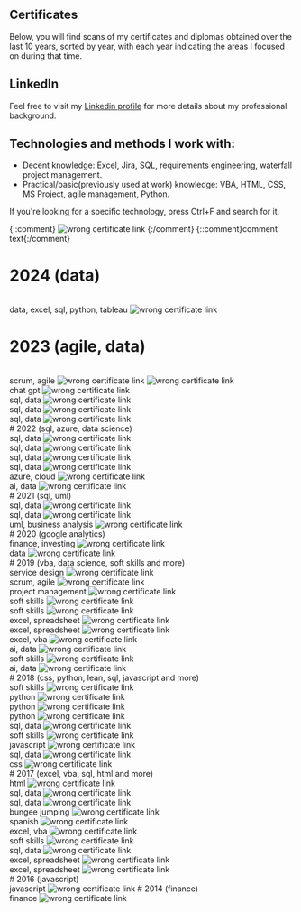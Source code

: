 ## Certificates
Below, you will find scans of my certificates and diplomas obtained over the last 10 years, sorted by year, with each year indicating the areas I focused on during that time.

## LinkedIn
Feel free to visit my [Linkedin profile](https://www.linkedin.com/in/damian-bednarczyk/) for more details about my professional background.

## Technologies and methods I work with:
- Decent knowledge: Excel, Jira, SQL, requirements engineering, waterfall project management.
- Practical/basic(previously used at work) knowledge: VBA, HTML, CSS, MS Project, agile  management, Python.

If you're looking for a specific technology, press Ctrl+F and search for it.

[comment]: <> (<img src="https://raw.githubusercontent.com/DamianBednarczyk/qualification_portfolio/main/certs_pngs/xxx.png" alt="wrong certificate link">)
<!-- <img src="https://raw.githubusercontent.com/DamianBednarczyk/qualification_portfolio/main/certs_pngs/xxx.png" alt="wrong certificate link"> -->
{::comment}
<img src="https://raw.githubusercontent.com/DamianBednarczyk/qualification_portfolio/main/certs_pngs/xxx.png" alt="wrong certificate link">
{:/comment}
{::comment}comment text{:/comment}

# 2024 (data)
<br>
data, excel, sql, python, tableau
<img src="https://raw.githubusercontent.com/DamianBednarczyk/qualification_portfolio/main/certs_pngs/2024_03_certificate_data_analyst_coders_lab.png" alt="wrong certificate link">
<br>

# 2023 (agile, data)
<br>
scrum, agile
<img src="https://raw.githubusercontent.com/DamianBednarczyk/qualification_portfolio/main/certs_pngs/2023_05_certificate_scrum_master_akademia.png" alt="wrong certificate link">
<img src="https://raw.githubusercontent.com/DamianBednarczyk/qualification_portfolio/main/certs_pngs/2023_05_certificate_scrum_master_akademia_feedback.png" alt="wrong certificate link">
<br>
chat gpt
<img src="https://raw.githubusercontent.com/DamianBednarczyk/qualification_portfolio/main/certs_pngs/2023_04_certificate_intro_chatgpt_datacamp.png" alt="wrong certificate link">
<br>
sql, data
<img src="https://raw.githubusercontent.com/DamianBednarczyk/qualification_portfolio/main/certs_pngs/2023_02_certificate_sql_functions_manipulating_datacamp.png" alt="wrong certificate link">
<br>
sql, data
<img src="https://raw.githubusercontent.com/DamianBednarczyk/qualification_portfolio/main/certs_pngs/2023_02_certificate_skill_track_sql_fund_datacamp.png" alt="wrong certificate link">
<br>
sql, data
<img src="https://raw.githubusercontent.com/DamianBednarczyk/qualification_portfolio/main/certs_pngs/certificate_202301_postgresql_window_functions_datacamp.png" alt="wrong certificate link">
<br>
# 2022 (sql, azure, data science)

<br>
sql, data
<img src="https://raw.githubusercontent.com/DamianBednarczyk/qualification_portfolio/main/certs_pngs/certificate_202212_joining_data_sql_datacamp.png" alt="wrong certificate link">
<br>
sql, data
<img src="https://raw.githubusercontent.com/DamianBednarczyk/qualification_portfolio/main/certs_pngs/certificate_202212_intermediate_sql_datacamp.png" alt="wrong certificate link">
<br>
sql, data
<img src="https://raw.githubusercontent.com/DamianBednarczyk/qualification_portfolio/main/certs_pngs/certificate_202212_data_manipulation_sql_datacamp.png" alt="wrong certificate link">
<br>
sql, data
<img src="https://raw.githubusercontent.com/DamianBednarczyk/qualification_portfolio/main/certs_pngs/certificate_202210_introduction_sql_datacamp.png" alt="wrong certificate link">
<br>
azure, cloud
<img src="https://raw.githubusercontent.com/DamianBednarczyk/qualification_portfolio/main/certs_pngs/certificate_202210_database_engineer_azure_cloud_sages.png" alt="wrong certificate link">
<br>
ai, data
<img src="https://raw.githubusercontent.com/DamianBednarczyk/qualification_portfolio/main/certs_pngs/certificate_202205_understanding_data_science_datacamp.png" alt="wrong certificate link">
<br>
# 2021 (sql, uml)

<br>
sql, data
<img src="https://raw.githubusercontent.com/DamianBednarczyk/qualification_portfolio/main/certs_pngs/certificate_202105_intro_sql_server_datacamp.png" alt="wrong certificate link">
<br>
sql, data
<img src="https://raw.githubusercontent.com/DamianBednarczyk/qualification_portfolio/main/certs_pngs/certificate_202104_relational_sql_datacamp.png" alt="wrong certificate link">
<br>
uml, business analysis
<img src="https://raw.githubusercontent.com/DamianBednarczyk/qualification_portfolio/main/certs_pngs/certificate_202103_usecase_uml_beginner_wolski.png" alt="wrong certificate link">
<br>
# 2020 (google analytics)
<br>
finance, investing
<img src="https://raw.githubusercontent.com/DamianBednarczyk/qualification_portfolio/main/certs_pngs/certificate_202012_akademia_inwestowania.png" alt="wrong certificate link">
<br>
data
<img src="https://raw.githubusercontent.com/DamianBednarczyk/qualification_portfolio/main/certs_pngs/certificate_202001_google_analytics_beginner.png" alt="wrong certificate link">
<br>
# 2019 (vba, data science, soft skills and more)
<br>
service design
<img src="https://raw.githubusercontent.com/DamianBednarczyk/qualification_portfolio/main/certs_pngs/certificate_201911_service_design_gamma.png" alt="wrong certificate link">
<br>
scrum, agile
<img src="https://raw.githubusercontent.com/DamianBednarczyk/qualification_portfolio/main/certs_pngs/certificate_201911_agile_cooperation_gamma.png" alt="wrong certificate link">
<br>
project management
<img src="https://raw.githubusercontent.com/DamianBednarczyk/qualification_portfolio/main/certs_pngs/certificate_201910_pm_in_a_nutshell_absolvent_ubs.png" alt="wrong certificate link">
<br>
soft skills
<img src="https://raw.githubusercontent.com/DamianBednarczyk/qualification_portfolio/main/certs_pngs/certificate_201910_mindfullness.png" alt="wrong certificate link">
<br>
soft skills
<img src="https://raw.githubusercontent.com/DamianBednarczyk/qualification_portfolio/main/certs_pngs/certificate_201909_prosty_jezyk_ppp.png" alt="wrong certificate link">
<br>
excel, spreadsheet
<img src="https://raw.githubusercontent.com/DamianBednarczyk/qualification_portfolio/main/certs_pngs/certificate_201908_excel_kaizen_inauka.png" alt="wrong certificate link">
<br>
excel, spreadsheet
<img src="https://raw.githubusercontent.com/DamianBednarczyk/qualification_portfolio/main/certs_pngs/certificate_201906_excel_sredniozaawansowany_itbt.png" alt="wrong certificate link">
<br>
excel, vba
<img src="https://raw.githubusercontent.com/DamianBednarczyk/qualification_portfolio/main/certs_pngs/certificate_201905_vba_altkom.png" alt="wrong certificate link">
<br>
ai, data
<img src="https://raw.githubusercontent.com/DamianBednarczyk/qualification_portfolio/main/certs_pngs/certificate_201905_ml_ai_dataworkshop.png" alt="wrong certificate link">
<br>
soft skills
<img src="https://raw.githubusercontent.com/DamianBednarczyk/qualification_portfolio/main/certs_pngs/certificate_201904_facylitacja_aib_.png" alt="wrong certificate link">
<br>
ai, data
<img src="https://raw.githubusercontent.com/DamianBednarczyk/qualification_portfolio/main/certs_pngs/certificate_201902_ml_ai_dataworkshop.png" alt="wrong certificate link">
<br>
# 2018 (css, python, lean, sql, javascript and more)
<br>
soft skills
<img src="https://raw.githubusercontent.com/DamianBednarczyk/qualification_portfolio/main/certs_pngs/certificate_201811_sila_nawykow_aib.png" alt="wrong certificate link">
<br>
python
<img src="https://raw.githubusercontent.com/DamianBednarczyk/qualification_portfolio/main/certs_pngs/certificate_201809_python3_tutorial_sololearn_1073-5266426.png" alt="wrong certificate link">
<br>
python
<img src="https://raw.githubusercontent.com/DamianBednarczyk/qualification_portfolio/main/certs_pngs/certificate_201809_intro_python_datacamp.png" alt="wrong certificate link">
<br>
python
<img src="https://raw.githubusercontent.com/DamianBednarczyk/qualification_portfolio/main/certs_pngs/certificate_201809_intermediate_python_datacamp.png" alt="wrong certificate link">
<br>
sql, data
<img src="https://raw.githubusercontent.com/DamianBednarczyk/qualification_portfolio/main/certs_pngs/certificate_201806_ms_sql_altkom.png" alt="wrong certificate link">
<br>
soft skills
<img src="https://raw.githubusercontent.com/DamianBednarczyk/qualification_portfolio/main/certs_pngs/certificate_201806_lean_aib.png" alt="wrong certificate link">
<br>
javascript
<img src="https://raw.githubusercontent.com/DamianBednarczyk/qualification_portfolio/main/certs_pngs/certificate_201805_javascript_sololearn_1024-5266426.png" alt="wrong certificate link">
<br>
sql, data
<img src="https://raw.githubusercontent.com/DamianBednarczyk/qualification_portfolio/main/certs_pngs/certificate_201804_joiningpostre_sql_datacamp.png" alt="wrong certificate link">
<br>
css
<img src="https://raw.githubusercontent.com/DamianBednarczyk/qualification_portfolio/main/certs_pngs/certificate_201804_css_fundamental_sololearn_1023-5266426.png" alt="wrong certificate link">
<br>
# 2017 (excel, vba, sql, html and more)
<br>
html
<img src="https://raw.githubusercontent.com/DamianBednarczyk/qualification_portfolio/main/certs_pngs/certificate_201711_html_fundamental_sololearn_1014-5266426.png" alt="wrong certificate link">
<br>
sql, data
<img src="https://raw.githubusercontent.com/DamianBednarczyk/qualification_portfolio/main/certs_pngs/certificate_201708_intro_sql_datacamp.png" alt="wrong certificate link">
<br>
sql, data
<img src="https://raw.githubusercontent.com/DamianBednarczyk/qualification_portfolio/main/certs_pngs/certificate_201707_sql_fundamental_sololearn_1060-5266426.png" alt="wrong certificate link">
<br>
bungee jumping
<img src="https://raw.githubusercontent.com/DamianBednarczyk/qualification_portfolio/main/certs_pngs/certificate_201706_bungee.png" alt="wrong certificate link">
<br>
spanish
<img src="https://raw.githubusercontent.com/DamianBednarczyk/qualification_portfolio/main/certs_pngs/certificate_201706_spanish.png" alt="wrong certificate link">
<br>
excel, vba
<img src="https://raw.githubusercontent.com/DamianBednarczyk/qualification_portfolio/main/certs_pngs/certificate_201705_vba_comarch.png" alt="wrong certificate link">
<br>
soft skills
<img src="https://raw.githubusercontent.com/DamianBednarczyk/qualification_portfolio/main/certs_pngs/certificate_201705_time_mgmt_aib.png" alt="wrong certificate link">
<br>
sql, data
<img src="https://raw.githubusercontent.com/DamianBednarczyk/qualification_portfolio/main/certs_pngs/certificate_201705_sql_comarch.png" alt="wrong certificate link">
<br>
excel, spreadsheet
<img src="https://raw.githubusercontent.com/DamianBednarczyk/qualification_portfolio/main/certs_pngs/certificate_201705_excel_iexcel_pl_591.png" alt="wrong certificate link">
<br>
excel, spreadsheet
<img src="https://raw.githubusercontent.com/DamianBednarczyk/qualification_portfolio/main/certs_pngs/certificate_201705_excel_expert_comarch.png" alt="wrong certificate link">
<br>
# 2016 (javascript)
<br>
javascript
<img src="https://raw.githubusercontent.com/DamianBednarczyk/qualification_portfolio/main/certs_pngs/certificate_201611_javascript_altkom.png" alt="wrong certificate link">
# 2014 (finance)
<br>
finance
<img src="https://raw.githubusercontent.com/DamianBednarczyk/qualification_portfolio/main/certs_pngs/certificate_201406_symfonia_finanse_ksiegowosc.png" alt="wrong certificate link">

